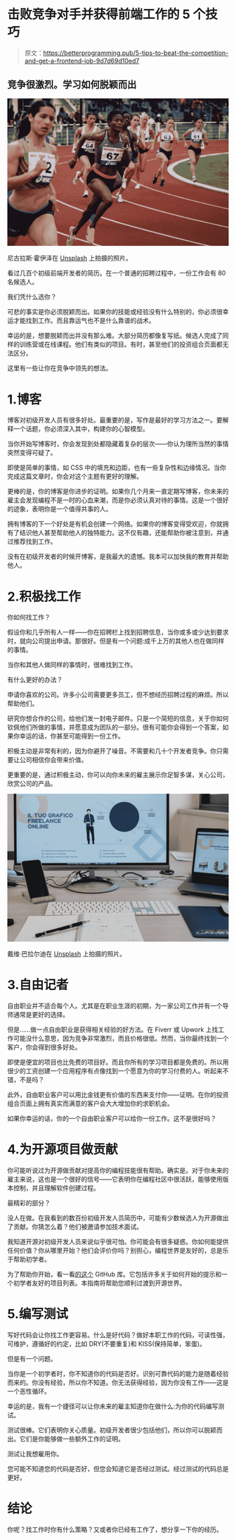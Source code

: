 # 击败竞争对手并获得前端工作的 5 个技巧

> 原文：<https://betterprogramming.pub/5-tips-to-beat-the-competition-and-get-a-frontend-job-9d7d69d10ed7>

## 竞争很激烈。学习如何脱颖而出

![](img/95508dd3b2ee56b9a92d74dbe315b916.png)

尼古拉斯·霍伊泽在 [Unsplash](https://unsplash.com/s/photos/competition?utm_source=unsplash&utm_medium=referral&utm_content=creditCopyText) 上拍摄的照片。

看过几百个初级前端开发者的简历。在一个普通的招聘过程中，一份工作会有 80 名候选人。

我们凭什么选你？

可悲的事实是你必须脱颖而出。如果你的技能或经验没有什么特别的，你必须很幸运才能找到工作。而且靠运气也不是什么靠谱的战术。

幸运的是，想要脱颖而出并没有那么难。大部分简历都像复写纸。候选人完成了同样的训练营或在线课程。他们有类似的项目。有时，甚至他们的投资组合页面都无法区分。

这里有一些让你在竞争中领先的想法。

# 1.博客

博客对初级开发人员有很多好处。最重要的是，写作是最好的学习方法之一。要解释一个话题，你必须深入其中，构建你的心智模型。

当你开始写博客时，你会发现到处都隐藏着复杂的层次——你认为理所当然的事情突然变得可疑了。

即使是简单的事情，如 CSS 中的填充和边距，也有一些复杂性和边缘情况。当你完成这篇文章时，你会对这个主题有更好的理解。

更棒的是，你的博客是你进步的证明。如果你几个月来一直定期写博客，你未来的雇主会发现编程不是一时的心血来潮，而是你必须认真对待的事情。这是一个很好的迹象，表明你是一个值得共事的人。

拥有博客的下一个好处是有机会创建一个网络。如果你的博客变得受欢迎，你就拥有了结识他人甚至帮助他人的独特能力。这不仅有趣，还能帮助你被注意到，并通过推荐找到工作。

没有在初级开发者的时候开博客，是我最大的遗憾。我本可以加快我的教育并帮助他人。

# 2.积极找工作

你如何找工作？

假设你和几乎所有人一样——你在招聘栏上找到招聘信息，当你或多或少达到要求时，就向公司提出申请。那很好。但是有一个问题:成千上万的其他人也在做同样的事情。

当你和其他人做同样的事情时，很难找到工作。

有什么更好的办法？

申请你喜欢的公司。许多小公司需要更多员工，但不想经历招聘过程的麻烦。所以帮助他们。

研究你想合作的公司，给他们发一封电子邮件。只是一个简短的信息，关于你如何钦佩他们所做的事情，并愿意成为团队的一部分。很有可能你会得到一个答案，如果你幸运的话，你甚至可能得到一份工作。

积极主动是非常有利的，因为你避开了噪音。不需要和几十个开发者竞争。你只需要让公司相信你会带来价值。

更重要的是，通过积极主动，你可以向你未来的雇主展示你足智多谋，关心公司，欣赏公司的产品。

![](img/08c758d935cff927782946638f10f621.png)

戴维·巴拉尔迪在 [Unsplash](https://unsplash.com/s/photos/freelance?utm_source=unsplash&utm_medium=referral&utm_content=creditCopyText) 上拍摄的照片。

# 3.自由记者

自由职业并不适合每个人。尤其是在职业生涯的初期，为一家公司工作并有一个导师通常是更好的选择。

但是……做一点自由职业是获得相关经验的好方法。在 Fiverr 或 Upwork 上找工作可能没什么意思，因为竞争非常激烈，而且价格很低。然而，当你最终找到一个客户，你会得到很多好处。

即使是便宜的项目也比免费的项目好。而且你所有的学习项目都是免费的。所以用很少的工资创建一个应用程序有点像找到一个愿意为你的学习付费的人。听起来不错，不是吗？

此外，自由职业客户可以用比金钱更有价值的东西来支付你——证明。在你的投资组合页面上拥有真实而满意的客户会大大增加你的求职机会。

如果你幸运的话，你的一个自由职业客户可以给你一份工作。这不是很好吗？

# 4.为开源项目做贡献

你可能听说过为开源做贡献对提高你的编程技能很有帮助。确实是。对于你未来的雇主来说，这也是一个很好的信号——它表明你在编程社区中很活跃，能够使用版本控制，并且理解软件创建过程。

最精彩的部分？

没人在做。在我看到的数百份初级开发人员简历中，可能有少数候选人为开源做出了贡献。你猜怎么着？他们被邀请参加技术面试。

我知道开源对初级开发人员来说似乎很可怕。你可能会有很多疑惑。你如何能提供任何价值？你从哪里开始？他们会评价你吗？别担心，编程世界是友好的，总是乐于帮助初学者。

为了帮助你开始，看一看[的这个](https://github.com/firstcontributions/first-contributions) GitHub 库。它包括许多关于如何开始的提示和一个初学者友好的项目列表。本指南将帮助您顺利过渡到开源世界。

# 5.编写测试

写好代码会让你找工作更容易。什么是好代码？做好本职工作的代码，可读性强，可维护，遵循好的约定，比如 DRY(不要重复)和 KISS(保持简单，笨蛋)。

但是有一个问题。

当你是一个初学者时，你不知道你的代码是否好。识别可靠代码的能力是随着经验而来的。你没有经验，所以你不知道。你无法获得经验，因为你没有工作——这是一个恶性循环。

幸运的是，我有一个捷径可以让你未来的雇主知道你在做什么:为你的代码编写测试。

测试很棒。它们表明你关心质量。初级开发者很少包括他们，所以你可以脱颖而出。它们是你能够做一些额外工作的证明。

测试让我想雇用你。

您可能不知道您的代码是否好，但您会知道它是否经过测试。经过测试的代码总是更好。

# 结论

你呢？找工作时你有什么策略？又或者你已经有工作了，想分享一下你的经历。